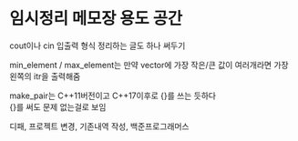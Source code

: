 # 임시정리 메모장 용도 공간

cout이나 cin 입출력 형식 정리하는 글도 하나 써두기

min_element / max_element는 만약 vector에 가장 작은/큰 값이 여러개라면 가장 왼쪽의 itr을 출력해줌

make_pair는 C++11버전이고 C++17이후로 {}를 쓰는 듯하다  
{}를 써도 문제 없는걸로 보임

디패, 프로젝트 변경, 기존내역 작성, 백준프로그래머스
